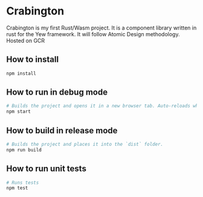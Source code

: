 # Crabington

Crabington is my first Rust/Wasm project. It is a component library written in rust for the Yew framework. It will follow Atomic Design methodology. Hosted on GCR

## How to install

```sh
npm install
```

## How to run in debug mode

```sh
# Builds the project and opens it in a new browser tab. Auto-reloads when the project changes.
npm start
```

## How to build in release mode

```sh
# Builds the project and places it into the `dist` folder.
npm run build
```

## How to run unit tests

```sh
# Runs tests
npm test
```
